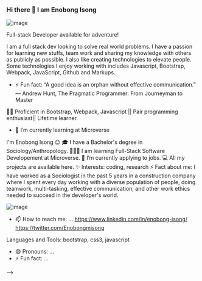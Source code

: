  
### Hi there 👋 I am Enobong Isong
 
![image](https://user-images.githubusercontent.com/110339348/231043446-5b6ec4d8-e315-4009-9ac2-71dc0f6ad062.png)


 Full-stack Developer available for adventure!
 
I am a full stack dev looking to solve real world problems. I have a passion for learning new stuffs, team work and sharing my knowledge with others as publicly as possible. I also like creating technologies to elevate people. Some technologies I enjoy working with includes Javascript, Bootstrap, Webpack, JavaScript, Github and Markups.
 
 - ⚡ Fun fact: “A good idea is an orphan without effective communication.”
       ― Andrew Hunt, The Pragmatic Programmer: From Journeyman to Master
       
 

 

 
 👨‍💻  Proficient in Bootstrap, Webpack, Javascript || Pair programming enthusiast|| Lifetime learner.  

 
- 🌱 I’m currently learning at Microverse

I'm Enobong Isong 😉
🎓 I have a Bachelor's degree in Sociology/Anthropology.
👨🏻‍💻 I am learning Full-Stack Software Developement at Microverse.
🌱 I’m currently applying to jobs.
💻 All my projects are available here.
✨ Interests: coding, research
⚡ Fact about me:  I have worked as a Sociologist in the past 5 years in a construction company where I spent every day working with a diverse population of people, doing teamwork,  multi-tasking, effective communication, and other work ethics needed to succeed in the developer's world. 

![image](https://user-images.githubusercontent.com/110339348/231042935-5172d9c0-80e8-4ba9-9c38-660ad632c9e6.png)

 
- 📫 How to reach me: ...
https://www.linkedin.com/in/enobong-isong/ https://twitter.com/Enobongmisong

Languages and Tools:
bootstrap, css3, javascript

- 😄 Pronouns: ...
- ⚡ Fun fact: ...

-->
